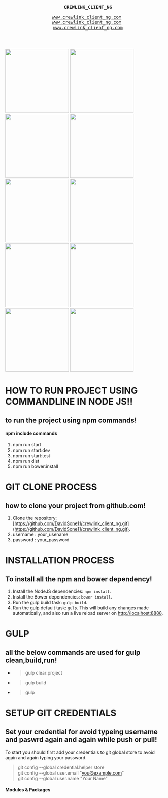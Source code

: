 


<pre>
  <p align="center">
  <b> CREWLINK_CLIENT_NG </b></br>
  <a href="#">www.crewlink_client_ng.com</a> 
  <a href="#">www.crewlink_client_ng.com</a> 
  <a href="#">www.crewlink_client_ng.com</a>

</p>  
</pre>


<p>
<img src="http://webmpires.net/media/blogs/blog/quick-uploads/p36/banner-angularjs.jpg?mtime=1466611958" width="200" height="200"> 
<img src="https://www.codingmart.com/uploads/post/image/5811921c8ca7854ce4d6d5c6/angular2.png" width="200" height="200"> 
<img src="http://www.programmingscripts.com/wp-content/uploads/2016/01/jquery-icon.png" width="200" height="200"> 
<img src="https://scotch.io/wp-content/uploads/2014/10/learning-react-getting-started.png" width="200" height="200"> 
<img src="https://raw.githubusercontent.com/gulpjs/artwork/master/gulp-2x.png" width="200" height="200"> 
<img src="http://blogs.quovantis.com/wp-content/uploads/2016/03/grunt_logo.jpg" width="200" height="200"> 
<img src="https://juststickers.in/wp-content/uploads/2014/08/NPM.jpg" width="200" height="200"> 
<img src="https://snipcart.com/media/10175/what-is-vuejs-definition.png" width="200" height="200"> 
<img src="http://backbonejs.org/docs/images/backbone.png" width="200" height="200"> 
<img src="http://emberjs.com/images/tomster-twitter-card.png" width="200" height="200"> 
</p>


# HOW TO RUN PROJECT USING COMMANDLINE IN NODE JS!!
## to run the project using npm commands!
#### npm include commands
1. npm run start
2. npm run start:dev
3. npm run start:test
4. npm run dist
5. npm run bower:install

# GIT CLONE PROCESS
## how to clone your project from github.com!
1. Clone the repository:[https://github.com/DavidSone11/crewlink_client_ng.git](https://github.com/DavidSone11/crewlink_client_ng.git). 
2. username : your_usename
3. password : your_password

# INSTALLATION PROCESS
## To install all the npm and bower dependency!
1. Install the NodeJS dependencies: `npm install`.
2. Install the Bower dependencies: `bower install`.
3. Run the gulp build task: `gulp build`.
4. Run the gulp default task: `gulp`. This will build any changes made automatically, and also run a live reload server on [http://localhost:8888](http://localhost:8888).

# GULP
## all the below commands are used for gulp clean,build,run!
* >gulp clear:project <br />
* >gulp build <br />
* >gulp <br />



# SETUP GIT CREDENTIALS
## Set your credential for avoid typeing username and paswrd again and again while push or pull!
To start you should first add your credentials to git global store to avoid again and again typing your password. <br />
 > git config --global credential.helper store <br />
 > git config --global user.email "you@example.com" <br />
 > git config --global user.name "Your Name" <br />

 #### Modules & Packages